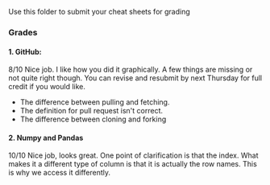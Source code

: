 Use this folder to submit your cheat sheets for grading

### Grades
#### 1. GitHub: 
8/10
Nice job. I like how you did it graphically. A few things are missing or not quite right though. You can revise and resubmit by next Thursday for full credit if you would like. 
- The difference between pulling and fetching. 
- The definition for pull request isn't correct. 
- The difference between cloning and forking

#### 2. Numpy and Pandas
10/10 
Nice job, looks great. One point of clarification is that the index. What makes it a different type of column is that it is actually the row names. This is why we access it differently. 